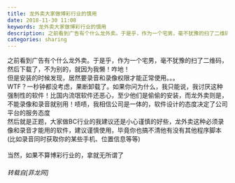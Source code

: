 ```yaml
---
title: 龙外卖大家做博彩行业的慎用
date: 2018-11-30 11:08
keywords: 龙外卖大家做博彩行业的慎用
description: 之前看到广告有个什么龙外卖。于是乎，作为一个宅男，毫不犹豫的扫了二维码，然后下载了，不为别的，就因为我懒！咋地！但是安装的时候发现，居然要录音和录像权限才能正常使用。。。WTF？一秒钟都没考虑，果断卸载了。如果你问为什么，我只能说，我讨厌这种强制性的软件！比国内流氓软件还恶心，至少他们是偷偷的安装，而龙外卖则是，不能录像和录音就别用！啧啧，我相信公司是一体的，软件设计的态度决定了公司平台的服务态度然后就是正题，大家做BC行业的我建议还是小心谨慎的好些，龙外卖这种必须录像和录音才能用的软件，建议谨慎使用，毕竟你也搞不清他有没有其他程序脚本(比如录音同时获取你的某些手机、位置信息等等)当然，如果不算博彩行业的，拿就无所谓了
categories: sharing
---
```

<td class="t_f" id="postmessage_2381074">

之前看到广告有个什么龙外卖。于是乎，作为一个宅男，毫不犹豫的扫了二维码，然后下载了，不为别的，就因为我懒！咋地！<br/>
但是安装的时候发现，居然要录音和录像权限才能正常使用。。。<br/>
WTF？一秒钟都没考虑，果断卸载了。如果你问为什么，我只能说，我讨厌这种强制性的软件！比国内流氓软件还恶心，至少他们是偷偷的安装，而龙外卖则是，不能录像和录音就别用！啧啧，我相信公司是一体的，软件设计的态度决定了公司平台的服务态度<br/>
然后就是正题，大家做BC行业的我建议还是小心谨慎的好些，龙外卖这种必须录像和录音才能用的软件，建议谨慎使用，毕竟你也搞不清他有没有其他程序脚本(比如录音同时获取你的某些手机、位置信息等等)<br/>
<br/>
当然，如果不算博彩行业的，拿就无所谓了</td>
###### 转载自[菲龙网]